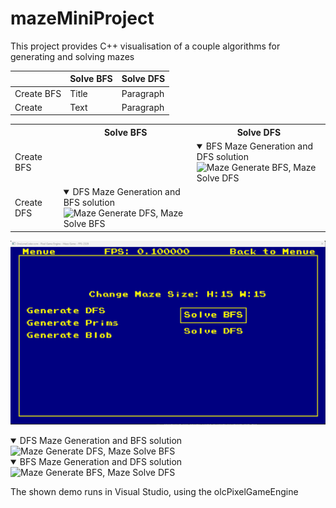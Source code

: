 # mazeMiniProject
This project provides C++ visualisation of a couple algorithms for generating and solving mazes

|             | Solve BFS | Solve DFS   |
| ----------- | ----------- | ----------- |
| Create BFS     | Title       | Paragraph   |
| Create  | Text        | Paragraph   |


<table>
  <tr>
    <th> </th>
    <th>Solve BFS</th>
    <th>Solve DFS</th>
  </tr>
  <tr>
    <td>Create BFS</td>
    <td></td>
    <td>
        <details open>
            <summary>BFS Maze Generation and DFS solution</summary>
            <img src="/Images/GenerateBFS-SolveDFS.gif" alt="Maze Generate BFS, Maze Solve DFS">
        </details>    
    </td>
  </tr>
  <tr>
    <td>Create DFS</td>
    <td>
        <details open>
            <summary>DFS Maze Generation and BFS solution</summary>
            <img src="/Images/GenerateDFS-SolveBFS.gif" alt="Maze Generate DFS, Maze Solve BFS">
        </details>
    </td>
    <td></td>
  </tr>
</table>



![Menue](/Images/Menue.png)


<details open>
<summary>DFS Maze Generation and BFS solution</summary>
<img src="/Images/GenerateDFS-SolveBFS.gif" alt="Maze Generate DFS, Maze Solve BFS">
</details>


<details open>
<summary>BFS Maze Generation and DFS solution</summary>
<img src="/Images/GenerateBFS-SolveDFS.gif" alt="Maze Generate BFS, Maze Solve DFS">
</details>

The shown demo runs in Visual Studio, using the olcPixelGameEngine